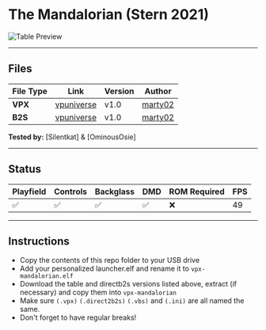 # The Mandalorian (Stern 2021)

![Table Preview](vpx-mandalorian-table.jpeg?raw=true)

---

## Files
| File Type | Link | Version | Author | 
|-----------|--------|----------|--------------|
| **VPX** | [vpuniverse](https://vpuniverse.com/files/file/16087-the-mandalorian/) | v1.0 | [marty02](https://vpuniverse.com/profile/16531-marty02/) |
| **B2S** | [vpuniverse](https://vpuniverse.com/files/file/16087-the-mandalorian/) | v1.0 | [marty02](https://vpuniverse.com/profile/16531-marty02/) |

**Tested by:** [Silentkat] & [OminousOsie]

---

## Status 
| Playfield | Controls | Backglass | DMD | ROM Required | FPS | 
|-----------|----------|-----------|-----|--------------|-----|
| :white_check_mark: | :white_check_mark: | :white_check_mark: | :white_check_mark: | :x: | 49 |

---

## Instructions

- Copy the contents of this repo folder to your USB drive
- Add your personalized launcher.elf and rename it to `vpx-mandalorian.elf`
- Download the table and directb2s versions listed above, extract (if necessary) and copy them into `vpx-mandalorian`
- Make sure `(.vpx)` `(.direct2b2s)` `(.vbs)` and `(.ini)` are all named the same.
- Don't forget to have regular breaks!